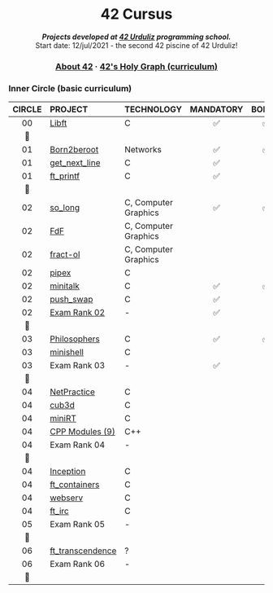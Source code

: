 <h1 align="center">
	42 Cursus
</h1>
<p align="center">
	<b><i>Projects developed at <a href="https://www.42urduliz.com/">42 Urduliz</a> programming school.</i></b><br>
	Start date: 12/jul/2021 - the second 42 piscine of 42 Urduliz!
</p>

<h3 align="center">
	<a href="#%EF%B8%8F-about-42">About 42</a>
	<span> · </span>
	<a href="#-42s-galaxy-curriculum">42's Holy Graph (curriculum)</a>
</h3>


### Inner Circle (basic curriculum)

|CIRCLE	|PROJECT															|TECHNOLOGY				|MANDATORY					|BONUS					|
|:-:	|:--																|:--					|:-:						|:-:					|
|00		|[Libft](https://github.com/Anhema/42-Cursus/tree/main/libft)		|C						|:white_check_mark:			|:white_check_mark:		|
|:dizzy:|																	|						|							|						|
|01		|[Born2beroot]()													|Networks				|:white_check_mark:			|:white_check_mark:		|
|01		|[get_next_line](https://github.com/Anhema/42-Cursus/tree/main/get_next_line)|C				|:white_check_mark:			|						|
|01		|[ft_printf](https://github.com/Anhema/42-Cursus/tree/main/printf)	|C						|:white_check_mark:			|						|
|:dizzy:|																	|						|							|						|
|02		|[so_long](https://github.com/Anhema/42-Cursus/tree/main/so_long)	|C, Computer Graphics	|:white_check_mark:			|:white_check_mark:		|
|02		|[FdF]()															|C, Computer Graphics	|							|						|
|02		|[fract-ol]()														|C, Computer Graphics	|							|						|
|02		|[pipex]()															|C						|							|						|
|02		|[minitalk](https://github.com/Anhema/42-Cursus/tree/main/minitalk)	|C						|:white_check_mark:			|:white_check_mark:		|
|02		|[push_swap](https://github.com/Anhema/42-Cursus/tree/main/push_swap)|C						|:white_check_mark:			|						|
|02		|[Exam Rank 02](https://github.com/Anhema/42-Cursus/tree/main/Exam02)|-						|:white_check_mark:			|						|
|:dizzy:|																	|						|							|						|
|03		|[Philosophers]()													|C						|:white_check_mark:			|:white_check_mark:		|
|03		|[minishell]()														|C						|							|						|
|03		|Exam Rank 03														|-						|:white_check_mark:			|						|
|:dizzy:|																	|						|							|						|
|04		|[NetPractice]()													|C						|							|						|
|04		|[cub3d]()															|C						|							|						|
|04		|[miniRT]()															|C						|							|						|
|04		|[CPP Modules (9)]()												|C++					|							|						|
|04		|Exam Rank 04														|-						|							|						|
|:dizzy:|																	|						|							|						|
|04		|[Inception]()														|C						|							|						|
|04		|[ft_containers]()													|C						|							|						|
|04		|[webserv]()														|C						|							|						|
|04		|[ft_irc]()															|C						|							|						|
|05		|Exam Rank 05														|-						|							|						|
|:dizzy:|																	|						|							|						|
|06		|[ft_transcendence]()												|?						|							|						|
|06		|Exam Rank 06														|-						|							|						|
|:dizzy:|																	|						|							|						|
